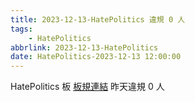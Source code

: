 ```yaml
---
title: 2023-12-13-HatePolitics 違規 0 人
tags:
    - HatePolitics
abbrlink: 2023-12-13-HatePolitics
date: HatePolitics-2023-12-13 12:00:00
---
```

HatePolitics 板 [板規連結](https://www.ptt.cc/bbs/HatePolitics/M.1617115262.A.D60.html)
昨天違規 0 人
